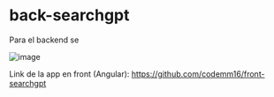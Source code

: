 # back-searchgpt

Para el backend se 

![image](https://user-images.githubusercontent.com/122845625/212797705-571f147e-47ab-44bc-85c3-5a972dcbf6e2.png)


Link de la app en front (Angular): https://github.com/codemm16/front-searchgpt
